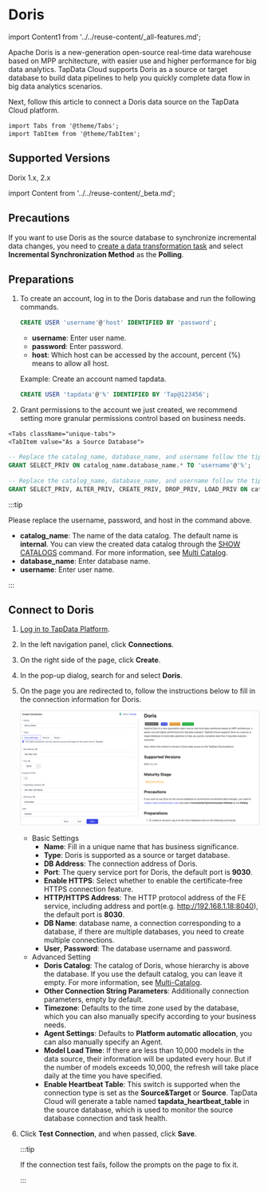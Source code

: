 # Doris

import Content1 from '../../reuse-content/_all-features.md';

<Content1 />

Apache Doris is a new-generation open-source real-time data warehouse based on MPP architecture, with easier use and higher performance for big data analytics. TapData Cloud supports Doris as a source or target database to build data pipelines to help you quickly complete data flow in big data analytics scenarios.

Next, follow this article to connect a Doris data source on the TapData Cloud platform.

```mdx-code-block
import Tabs from '@theme/Tabs';
import TabItem from '@theme/TabItem';
```

## Supported Versions

Dorix 1.x, 2.x

import Content from '../../reuse-content/_beta.md';

<Content />



## Precautions

If you want to use Doris as the source database to synchronize incremental data changes, you need to [create a data transformation task](../../user-guide/data-pipeline/data-development/create-task.md) and select **Incremental Synchronization Method** as the **Polling**.

## Preparations

1. To create an account, log in to the Doris database and run the following commands.

   ```sql
   CREATE USER 'username'@'host' IDENTIFIED BY 'password';
   ```

   - **username**: Enter user name.
   - **password**: Enter password.
   - **host**: Which host can be accessed by the account, percent (%) means to allow all host.

   Example: Create an account named tapdata.

   ```sql
   CREATE USER 'tapdata'@'%' IDENTIFIED BY 'Tap@123456';
   ```

2. Grant permissions to the account we just created, we recommend setting more granular permissions control based on business needs.

```mdx-code-block
<Tabs className="unique-tabs">
<TabItem value="As a Source Database">
```
```sql
-- Replace the catalog_name, database_name, and username follow the tips below
GRANT SELECT_PRIV ON catalog_name.database_name.* TO 'username'@'%';
```
</TabItem>

<TabItem value="As a Target Database">

```sql
-- Replace the catalog_name, database_name, and username follow the tips below
GRANT SELECT_PRIV, ALTER_PRIV, CREATE_PRIV, DROP_PRIV, LOAD_PRIV ON catalog_name.database_name.* TO 'username'@'%';
```
</TabItem>
</Tabs>

:::tip

Please replace the username, password, and host in the command above.
* **catalog_name**: The name of the data catalog. The default name is **internal**. You can view the created data catalog through the [SHOW CATALOGS](https://doris.apache.org/zh-CN/docs/1.2/sql-manual/sql-reference/Show-Statements/SHOW-CATALOGS) command. For more information, see [Multi Catalog](https://doris.apache.org/docs/1.2/lakehouse/multi-catalog/).
* **database_name**: Enter database name.
* **username**: Enter user name.

:::



## Connect to Doris

1. [Log in to TapData Platform](../../user-guide/log-in.md).

2. In the left navigation panel, click **Connections**.

3. On the right side of the page, click **Create**.

4. In the pop-up dialog, search for and select **Doris**.

5. On the page you are redirected to, follow the instructions below to fill in the connection information for Doris.

   ![Connect Doris](../../images/connect_doris.png)

   - Basic Settings
     - **Name**: Fill in a unique name that has business significance.
     - **Type**: Doris is supported as a source or target database.
     - **DB Address**: The connection address of Doris.
     - **Port**: The query service port for Doris, the default port is **9030**.
     - **Enable HTTPS**: Select whether to enable the certificate-free HTTPS connection feature.
     - **HTTP/HTTPS Address**: The HTTP protocol address of the FE service, including address and port(e.g. http://192.168.1.18:8040), the default port is **8030**.
     - **DB Name**: database name, a connection corresponding to a database, if there are multiple databases, you need to create multiple connections.
     - **User**, **Password**: The database username and password.
   - Advanced Setting
     - **Doris Catalog**: The catalog of Doris, whose hierarchy is above the database. If you use the default catalog, you can leave it empty. For more information, see [Multi-Catalog](https://doris.apache.org/docs/1.2/lakehouse/multi-catalog/).
     - **Other Connection String Parameters**: Additionally connection parameters, empty by default.
     - **Timezone**: Defaults to the time zone used by the database, which you can also manually specify according to your business needs.
     - **Agent Settings**: Defaults to **Platform automatic allocation**, you can also manually specify an Agent.
     - **Model Load Time**: If there are less than 10,000 models in the data source, their information will be updated every hour. But if the number of models exceeds 10,000, the refresh will take place daily at the time you have specified.
     - **Enable Heartbeat Table**: This switch is supported when the connection type is set as the **Source&Target** or **Source**. TapData Cloud will generate a table named **tapdata_heartbeat_table** in the source database, which is used to monitor the source database connection and task health.

6. Click **Test Connection**, and when passed, click **Save**.

   :::tip

   If the connection test fails, follow the prompts on the page to fix it.

   :::
